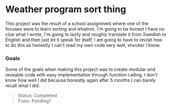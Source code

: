 # Weather program sort thing
This project was the result of a school assignment where one of the focuses were to learn sorting and whatnot.
I'm going to be honest I have no clue what I wrote, I'm going to lazily and roughly translate it from Swedish to English and then just let it speak for itself, I am going to have to revisit how to do this as honestly I can't read my own code very well, shocker I know.
### Goals
Some of the goals when making this project was to create modular and reusable code with easy implementation through function calling, I don't know how well I did because honestly again after 5 months I can barely recall what I did.

> Status: Completed  
> Fixes: Pending?

